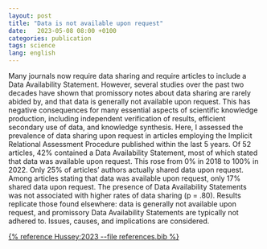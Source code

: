 ```yaml
---
layout: post
title: "Data is not available upon request"
date:   2023-05-08 08:00 +0100
categories: publication
tags: science
lang: english
---
```


Many journals now require data sharing and require articles to include a Data Availability Statement. However, several studies over the past two decades have shown that promissory notes about data sharing are rarely abided by, and that data is generally not available upon request. This has negative consequences for many essential aspects of scientific knowledge production, including independent verification of results, efficient secondary use of data, and knowledge synthesis. Here, I assessed the prevalence of data sharing upon request in articles employing the Implicit Relational Assessment Procedure published within the last 5 years. Of 52 articles, 42% contained a Data Availability Statement, most of which stated that data was available upon request. This rose from 0% in 2018 to 100% in 2022. Only 25% of articles’ authors actually shared data upon request. Among articles stating that data was available upon request, only 17% shared data upon request. The presence of Data Availability Statements was not associated with higher rates of data sharing (p = .80). Results replicate those found elsewhere: data is generally not available upon request, and promissory Data Availability Statements are typically not adhered to. Issues, causes, and implications are considered.

[{% reference Hussey:2023 --file references.bib %}](https://psyarxiv.com/jbu9r/)

